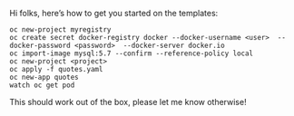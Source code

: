 Hi folks, here’s how to get you started on the templates:

    oc new-project myregistry
    oc create secret docker-registry docker --docker-username <user>  --docker-password <password>  --docker-server docker.io
    oc import-image mysql:5.7 --confirm --reference-policy local
    oc new-project <project>
    oc apply -f quotes.yaml
    oc new-app quotes
    watch oc get pod

This should work out of the box, please let me know otherwise!